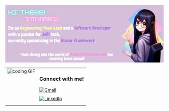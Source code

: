 <p align="center">
  <img src="https://github.com/MarianaAntunesJ/MarianaAntunesJ/blob/main/profile-banner.png" alt="Profile Image">
</p>

<table width="100%">
  <tr style="border: none;">
    <td style="vertical-align: top; text-align: center; border: none;">
      <img src="https://media.giphy.com/media/LHZyixOnHwDDy/giphy.gif" alt="coding GIF" width="100%">
    </td>
    <td>
      <h3>Connect with me!</h2></h3>
  <div>
     <div style="margin-bottom: 10px;">
  <a href="mailto:marianajantunes97@gmail.com?subject=Contact">
    <img alt="Gmail" src="https://img.shields.io/badge/Gmail-D14836?style=for-the-badge&logo=gmail&logoColor=white" />
  </a>
       </div>
        <div style="margin-bottom: 10px;">
  <a href="https://www.linkedin.com/in/antunes-mariana/">
    <img alt="LinkedIn" src="https://img.shields.io/badge/LinkedIn-0077B5?style=for-the-badge&logo=linkedin&logoColor=white" />
  </a>
          </div>
    </td>
  </tr>
</table>

